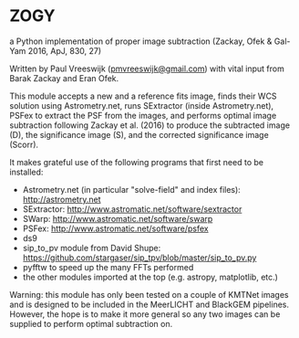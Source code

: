 # ZOGY
a Python implementation of proper image subtraction (Zackay, Ofek &amp; Gal-Yam 2016, ApJ, 830, 27)

Written by Paul Vreeswijk (pmvreeswijk@gmail.com) with vital input from Barak Zackay and Eran Ofek.

This module accepts a new and a reference fits image, finds their WCS solution using Astrometry.net, runs SExtractor (inside Astrometry.net), PSFex to extract the PSF from the images, and performs optimal image subtraction following Zackay et al. (2016) to produce the subtracted image (D), the significance image (S), and the corrected significance image (Scorr).

It makes grateful use of the following programs that first need to be installed:

 - Astrometry.net (in particular "solve-field" and index files): http://astrometry.net 
 - SExtractor: http://www.astromatic.net/software/sextractor
 - SWarp: http://www.astromatic.net/software/swarp
 - PSFex: http://www.astromatic.net/software/psfex
 - ds9
 - sip_to_pv module from David Shupe: https://github.com/stargaser/sip_tpv/blob/master/sip_to_pv.py
 - pyfftw to speed up the many FFTs performed
 - the other modules imported at the top (e.g. astropy, matplotlib, etc.)
 
Warning: this module has only been tested on a couple of KMTNet images and is designed to be included in the MeerLICHT and BlackGEM pipelines. However, the hope is to make it more general so any two images can be supplied to perform optimal subtraction on.
